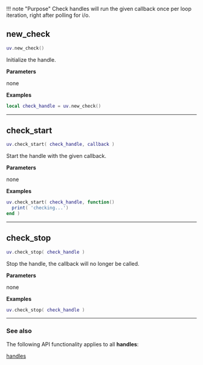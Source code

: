!!! note "Purpose"
    Check handles will run the given callback once per loop iteration, right after polling for i/o.

## new_check

```lua
uv.new_check()
```

Initialize the handle.

__Parameters__

none

__Examples__

```lua
local check_handle = uv.new_check()
```

---

## check_start

```lua
uv.check_start( check_handle, callback )
```

Start the handle with the given callback.

__Parameters__

none

__Examples__

```lua
uv.check_start( check_handle, function()
  print( 'checking...')
end )
```

---

## check_stop

```lua
uv.check_stop( check_handle )
```

Stop the handle, the callback will no longer be called.

__Parameters__

none

__Examples__

```lua
uv.check_stop( check_handle )
```

---

### See also

The following API functionality applies to all __handles__:

[handles](../handles)
